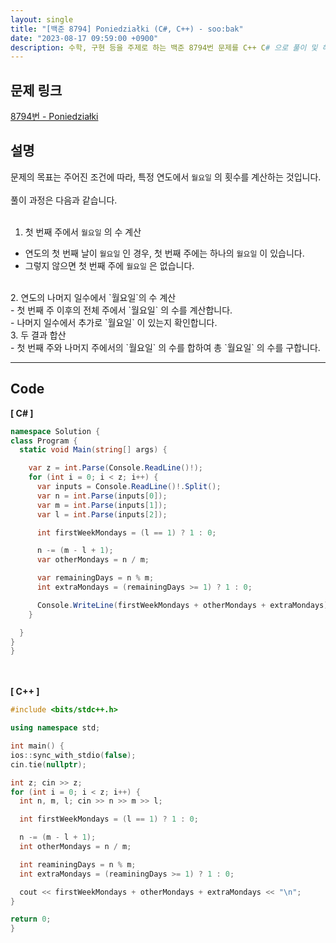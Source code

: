 ```yaml
---
layout: single
title: "[백준 8794] Poniedziałki (C#, C++) - soo:bak"
date: "2023-08-17 09:59:00 +0900"
description: 수학, 구현 등을 주제로 하는 백준 8794번 문제를 C++ C# 으로 풀이 및 해설
---
```


## 문제 링크
  [8794번 - Poniedziałki](https://www.acmicpc.net/problem/8794)

## 설명
문제의 목표는 주어진 조건에 따라, 특정 연도에서 `월요일` 의 횟수를 계산하는 것입니다. <br>
<br>
풀이 과정은 다음과 같습니다.<br>
<br>
1. 첫 번째 주에서 `월요일` 의 수 계산<br>
- 연도의 첫 번째 날이 `월요일` 인 경우, 첫 번째 주에는 하나의 `월요일` 이 있습니다.<br>
- 그렇지 않으면 첫 번째 주에 `월요일` 은 없습니다.<br>
<br>
2. 연도의 나머지 일수에서 `월요일`의 수 계산<br>
- 첫 번째 주 이후의 전체 주에서 `월요일` 의 수를 계산합니다.<br>
- 나머지 일수에서 추가로 `월요일` 이 있는지 확인합니다.<br>
3. 두 결과 합산<br>
- 첫 번째 주와 나머지 주에서의 `월요일` 의 수를 합하여 총 `월요일` 의 수를 구합니다. <br>

- - -

## Code
<b>[ C# ] </b>
<br>

  ```c#
namespace Solution {
  class Program {
    static void Main(string[] args) {

      var z = int.Parse(Console.ReadLine()!);
      for (int i = 0; i < z; i++) {
        var inputs = Console.ReadLine()!.Split();
        var n = int.Parse(inputs[0]);
        var m = int.Parse(inputs[1]);
        var l = int.Parse(inputs[2]);

        int firstWeekMondays = (l == 1) ? 1 : 0;

        n -= (m - l + 1);
        var otherMondays = n / m;

        var remainingDays = n % m;
        int extraMondays = (remainingDays >= 1) ? 1 : 0;

        Console.WriteLine(firstWeekMondays + otherMondays + extraMondays);
      }

    }
  }
}
  ```
<br><br>
<b>[ C++ ] </b>
<br>

  ```c++
#include <bits/stdc++.h>

using namespace std;

int main() {
  ios::sync_with_stdio(false);
  cin.tie(nullptr);

  int z; cin >> z;
  for (int i = 0; i < z; i++) {
    int n, m, l; cin >> n >> m >> l;

    int firstWeekMondays = (l == 1) ? 1 : 0;

    n -= (m - l + 1);
    int otherMondays = n / m;

    int reaminingDays = n % m;
    int extraMondays = (reaminingDays >= 1) ? 1 : 0;

    cout << firstWeekMondays + otherMondays + extraMondays << "\n";
  }

  return 0;
}
  ```
